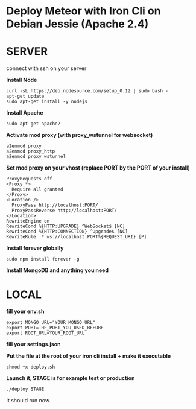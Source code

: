 # Deploy Meteor with Iron Cli on Debian Jessie (Apache 2.4)

SERVER
==

connect with ssh on your server  


**Install Node**

    curl -sL https://deb.nodesource.com/setup_0.12 | sudo bash -
    apt-get update
    sudo apt-get install -y nodejs
  

**Install Apache**

    sudo apt-get apache2
  

**Activate mod proxy (with proxy_wstunnel for websocket)**

    a2enmod proxy
    a2enmod proxy_http
    a2enmod proxy_wstunnel
  

**Set mod proxy on your vhost (replace PORT by the PORT of your install)**

    ProxyRequests off
    <Proxy *>
      Require all granted
    </Proxy>
    <Location />
      ProxyPass http://localhost:PORT/
      ProxyPassReverse http://localhost:PORT/
    </Location>
    RewriteEngine on
    RewriteCond %{HTTP:UPGRADE} ^WebSocket$ [NC]
    RewriteCond %{HTTP:CONNECTION} ^Upgrade$ [NC]
    RewriteRule .* ws://localhost:PORT%{REQUEST_URI} [P]

  
**Install forever globally**

    sudo npm install forever -g
  

**Install MongoDB and anything you need**  

  
  
  
  
LOCAL
==

**fill your env.sh**

    export MONGO_URL="YOUR_MONGO_URL"
    export PORT=THE_PORT_YOU_USED_BEFORE
    export ROOT_URL=YOUR_ROOT_URL


**fill your settings.json**


**Put the file at the root of your iron cli install + make it executable**

    chmod +x deploy.sh


**Launch it, STAGE is for example test or production**

    ./deploy STAGE

It should run now.
